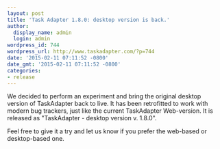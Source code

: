 ```yaml
---
layout: post
title: 'Task Adapter 1.8.0: desktop version is back.'
author:
  display_name: admin
  login: admin
wordpress_id: 744
wordpress_url: http://www.taskadapter.com/?p=744
date: '2015-02-11 07:11:52 -0800'
date_gmt: '2015-02-11 07:11:52 -0800'
categories:
- release
---
```

<p>We decided to perform an experiment and bring the original desktop version of TaskAdapter back to live. It has been retrofitted to work with modern bug trackers, just like the current TaskAdapter Web-version. It is released as "TaskAdapter - desktop version v. 1.8.0".</p>
<p>Feel free to give it a try and let us know if you prefer the web-based or desktop-based one.</p>
<p>&nbsp;</p>
